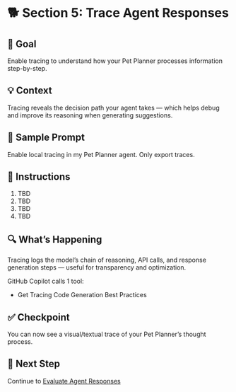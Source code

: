 # 🐕 Section 5: Trace Agent Responses

## 🎯 Goal

Enable tracing to understand how your Pet Planner processes information step-by-step.

## 💡 Context

Tracing reveals the decision path your agent takes — which helps debug and improve its reasoning when generating suggestions.

## 💬 Sample Prompt

Enable local tracing in my Pet Planner agent. Only export traces.

## 🧩 Instructions

1. TBD
1. TBD
1. TBD
1. TBD

## 🔍 What’s Happening

Tracing logs the model’s chain of reasoning, API calls, and response generation steps — useful for transparency and optimization.

GitHub Copilot calls 1 tool:

- Get Tracing Code Generation Best Practices

## ✅ Checkpoint

You can now see a visual/textual trace of your Pet Planner’s thought process.

## 🐾 Next Step

Continue to [Evaluate Agent Responses](/Workshops/PetPlanner/Modules/06-evaluate-agent-respones.md)